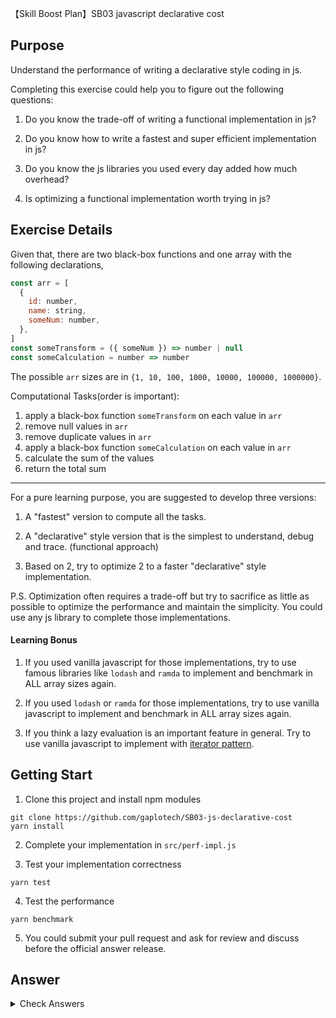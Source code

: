 【Skill Boost Plan】SB03 javascript declarative cost

## Purpose

Understand the performance of writing a declarative style coding in js.

Completing this exercise could help you to figure out the following questions:

1. Do you know the trade-off of writing a functional implementation in js?

2. Do you know how to write a fastest and super efficient implementation in js?

3. Do you know the js libraries you used every day added how much overhead?

4. Is optimizing a functional implementation worth trying in js?

## Exercise Details

Given that, there are two black-box functions and one array with the following
declarations,

```js
const arr = [
  {
    id: number,
    name: string,
    someNum: number,
  },
]
const someTransform = ({ someNum }) => number | null
const someCalculation = number => number
```

The possible `arr` sizes are in `{1, 10, 100, 1000, 10000, 100000, 1000000}`.

Computational Tasks(order is important):

1.  apply a black-box function `someTransform` on each value in `arr`
2.  remove null values in `arr`
3.  remove duplicate values in `arr`
4.  apply a black-box function `someCalculation` on each value in `arr`
5.  calculate the sum of the values
6.  return the total sum

---

For a pure learning purpose, you are suggested to develop three versions:

1. A "fastest" version to compute all the tasks.

2. A "declarative" style version that is the simplest to understand, debug and trace.
   (functional approach)

3. Based on 2, try to optimize 2 to a faster "declarative" style implementation.

P.S. Optimization often requires a trade-off but try to sacrifice as little as possible to
optimize the performance and maintain the simplicity. You could use any js library to
complete those implementations.

#### Learning Bonus

1. If you used vanilla javascript for those implementations, try to use famous libraries
   like `lodash` and `ramda` to implement and benchmark in ALL array sizes again.

2. If you used `lodash` or `ramda` for those implementations, try to use vanilla
   javascript to implement and benchmark in ALL array sizes again.

3. If you think a lazy evaluation is an important feature in general. Try to use vanilla
   javascript to implement with
   [iterator pattern](https://developer.mozilla.org/en-US/docs/Web/JavaScript/Guide/Iterators_and_Generators#Iterators).

## Getting Start

1. Clone this project and install npm modules

```
git clone https://github.com/gaplotech/SB03-js-declarative-cost
yarn install
```

2. Complete your implementation in `src/perf-impl.js`

3. Test your implementation correctness

```
yarn test
```

4. Test the performance

```
yarn benchmark
```

5. You could submit your pull request and ask for review and discuss before the official
   answer release.

## Answer

<details>
  <summary>Check Answers</summary>

[Early Access - JS Benchmark in 20 different implementations for same purpose](https://www.patreon.com/posts/41204692)
Answer will be posted on the upcoming Monday.

</details>
